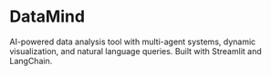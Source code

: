 # DataMind
AI-powered data analysis tool with multi-agent systems, dynamic visualization, and natural language queries. Built with Streamlit and LangChain. 
